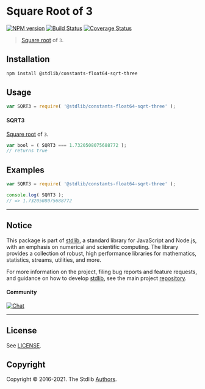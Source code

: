 <!--

@license Apache-2.0

Copyright (c) 2018 The Stdlib Authors.

Licensed under the Apache License, Version 2.0 (the "License");
you may not use this file except in compliance with the License.
You may obtain a copy of the License at

   http://www.apache.org/licenses/LICENSE-2.0

Unless required by applicable law or agreed to in writing, software
distributed under the License is distributed on an "AS IS" BASIS,
WITHOUT WARRANTIES OR CONDITIONS OF ANY KIND, either express or implied.
See the License for the specific language governing permissions and
limitations under the License.

-->

# Square Root of 3

[![NPM version][npm-image]][npm-url] [![Build Status][test-image]][test-url] [![Coverage Status][coverage-image]][coverage-url] <!-- [![dependencies][dependencies-image]][dependencies-url] -->

> [Square root][@stdlib/math/base/special/sqrt] of `3`.

<section class="installation">

## Installation

```bash
npm install @stdlib/constants-float64-sqrt-three
```

</section>

<section class="usage">

## Usage

```javascript
var SQRT3 = require( '@stdlib/constants-float64-sqrt-three' );
```

#### SQRT3

[Square root][@stdlib/math/base/special/sqrt] of `3`.

```javascript
var bool = ( SQRT3 === 1.7320508075688772 );
// returns true
```

</section>

<!-- /.usage -->

<section class="examples">

## Examples

<!-- TODO: better example -->

<!-- eslint no-undef: "error" -->

```javascript
var SQRT3 = require( '@stdlib/constants-float64-sqrt-three' );

console.log( SQRT3 );
// => 1.7320508075688772
```

</section>

<!-- /.examples -->

<!-- Section for related `stdlib` packages. Do not manually edit this section, as it is automatically populated. -->

<section class="related">

</section>

<!-- /.related -->

<!-- Section for all links. Make sure to keep an empty line after the `section` element and another before the `/section` close. -->


<section class="main-repo" >

* * *

## Notice

This package is part of [stdlib][stdlib], a standard library for JavaScript and Node.js, with an emphasis on numerical and scientific computing. The library provides a collection of robust, high performance libraries for mathematics, statistics, streams, utilities, and more.

For more information on the project, filing bug reports and feature requests, and guidance on how to develop [stdlib][stdlib], see the main project [repository][stdlib].

#### Community

[![Chat][chat-image]][chat-url]

---

## License

See [LICENSE][stdlib-license].


## Copyright

Copyright &copy; 2016-2021. The Stdlib [Authors][stdlib-authors].

</section>

<!-- /.stdlib -->

<!-- Section for all links. Make sure to keep an empty line after the `section` element and another before the `/section` close. -->

<section class="links">

[npm-image]: http://img.shields.io/npm/v/@stdlib/constants-float64-sqrt-three.svg
[npm-url]: https://npmjs.org/package/@stdlib/constants-float64-sqrt-three

[test-image]: https://github.com/stdlib-js/constants-float64-sqrt-three/actions/workflows/test.yml/badge.svg
[test-url]: https://github.com/stdlib-js/constants-float64-sqrt-three/actions/workflows/test.yml

[coverage-image]: https://img.shields.io/codecov/c/github/stdlib-js/constants-float64-sqrt-three/main.svg
[coverage-url]: https://codecov.io/github/stdlib-js/constants-float64-sqrt-three?branch=main

<!--

[dependencies-image]: https://img.shields.io/david/stdlib-js/constants-float64-sqrt-three.svg
[dependencies-url]: https://david-dm.org/stdlib-js/constants-float64-sqrt-three/main

-->

[chat-image]: https://img.shields.io/gitter/room/stdlib-js/stdlib.svg
[chat-url]: https://gitter.im/stdlib-js/stdlib/

[stdlib]: https://github.com/stdlib-js/stdlib

[stdlib-authors]: https://github.com/stdlib-js/stdlib/graphs/contributors

[stdlib-license]: https://raw.githubusercontent.com/stdlib-js/constants-float64-sqrt-three/main/LICENSE

[@stdlib/math/base/special/sqrt]: https://github.com/stdlib-js/math-base-special-sqrt

</section>

<!-- /.links -->
